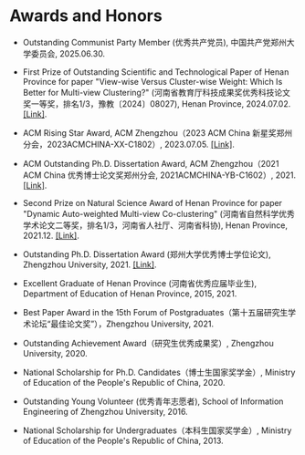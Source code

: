 # Awards and Honors

<ul>

<p style="margin-top: 8px;"><li>Outstanding Communist Party Member (优秀共产党员), 中国共产党郑州大学委员会, 2025.06.30. </li></p> 

<p style="margin-top: 8px;"><li>First Prize of Outstanding Scientific and Technological Paper of Henan Province for paper "View-wise Versus Cluster-wise Weight: Which Is Better for Multi-view Clustering?" (河南省教育厅科技成果奖优秀科技论文奖一等奖，排名1/3，豫教〔2024〕08027), Henan Province, 2024.07.02. <a href = "https://jyt.henan.gov.cn/2024/07-02/3016224.html">[Link]</a>.</li></p>

<p style="margin-top: 8px;"><li>ACM Rising Star Award, ACM Zhengzhou（2023 ACM China 新星奖郑州分会，2023ACMCHINA-XX-C1802）, 2023.07.05. <a href = "https://www.acmturc.com/2024/#/newStarAward">[Link]</a>. </li></p> 

<p style="margin-top: 8px;"><li>ACM Outstanding Ph.D. Dissertation Award, ACM Zhengzhou（2021 ACM China 优秀博士论文奖郑州分会, 2021ACMCHINA-YB-C1602）, 2021. <a href = "https://www.acmturc.com/2023/cn/doctoral_thesis_award.html">[Link]</a>. </li></p> 
  
<p style="margin-top: 8px;"><li>Second Prize on Natural Science Award of Henan Province for paper "Dynamic Auto-weighted Multi-view Co-clustering" (河南省自然科学优秀学术论文二等奖，排名1/3，河南省人社厅、河南省科协), Henan Province, 2021.12. <a href = "https://hrss.henan.gov.cn/2021/12-20/2368125.html">[Link]</a>.</li></p>

<p style="margin-top: 8px;"><li>Outstanding Ph.D. Dissertation Award (郑州大学优秀博士学位论文), Zhengzhou University, 2021. <a href = "http://gs.zzu.edu.cn/info/1048/11414.htm">[Link]</a>.</li></p>
  
<p style="margin-top: 8px;"><li>Excellent Graduate of Henan Province (河南省优秀应届毕业生), Department of Education of Henan Province, 2015, 2021. </li></p>  

<p style="margin-top: 8px;"><li>Best Paper Award in the 15th Forum of Postgraduates（第十五届研究生学术论坛“最佳论文奖”），Zhengzhou University, 2021. </li></p>
  
<p style="margin-top: 8px;"><li>Outstanding Achievement Award（研究生优秀成果奖）, Zhengzhou University, 2020. </li></p>  
  
<p style="margin-top: 8px;"><li>National Scholarship for Ph.D. Candidates（博士生国家奖学金）, Ministry of Education of the People's Republic of China, 2020. </li></p>  
  
<p style="margin-top: 8px;"><li>Outstanding Young Volunteer (优秀青年志愿者), School of Information Engineering of Zhengzhou University, 2016. </li></p>  
  
<p style="margin-top: 8px;"><li>National Scholarship for Undergraduates（本科生国家奖学金）, Ministry of Education of the People's Republic of China, 2013. </li></p> 

</ul>
